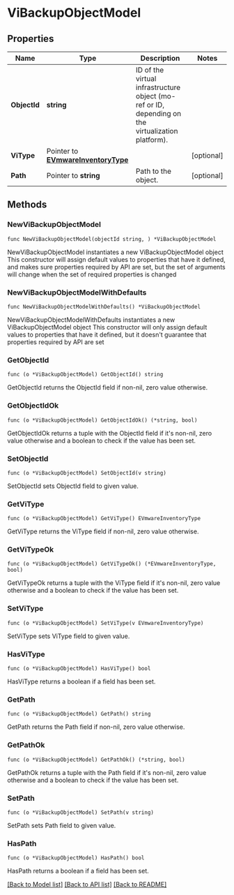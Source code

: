 # ViBackupObjectModel

## Properties

Name | Type | Description | Notes
------------ | ------------- | ------------- | -------------
**ObjectId** | **string** | ID of the virtual infrastructure object (mo-ref or ID, depending on the virtualization platform). | 
**ViType** | Pointer to [**EVmwareInventoryType**](EVmwareInventoryType.md) |  | [optional] 
**Path** | Pointer to **string** | Path to the object. | [optional] 

## Methods

### NewViBackupObjectModel

`func NewViBackupObjectModel(objectId string, ) *ViBackupObjectModel`

NewViBackupObjectModel instantiates a new ViBackupObjectModel object
This constructor will assign default values to properties that have it defined,
and makes sure properties required by API are set, but the set of arguments
will change when the set of required properties is changed

### NewViBackupObjectModelWithDefaults

`func NewViBackupObjectModelWithDefaults() *ViBackupObjectModel`

NewViBackupObjectModelWithDefaults instantiates a new ViBackupObjectModel object
This constructor will only assign default values to properties that have it defined,
but it doesn't guarantee that properties required by API are set

### GetObjectId

`func (o *ViBackupObjectModel) GetObjectId() string`

GetObjectId returns the ObjectId field if non-nil, zero value otherwise.

### GetObjectIdOk

`func (o *ViBackupObjectModel) GetObjectIdOk() (*string, bool)`

GetObjectIdOk returns a tuple with the ObjectId field if it's non-nil, zero value otherwise
and a boolean to check if the value has been set.

### SetObjectId

`func (o *ViBackupObjectModel) SetObjectId(v string)`

SetObjectId sets ObjectId field to given value.


### GetViType

`func (o *ViBackupObjectModel) GetViType() EVmwareInventoryType`

GetViType returns the ViType field if non-nil, zero value otherwise.

### GetViTypeOk

`func (o *ViBackupObjectModel) GetViTypeOk() (*EVmwareInventoryType, bool)`

GetViTypeOk returns a tuple with the ViType field if it's non-nil, zero value otherwise
and a boolean to check if the value has been set.

### SetViType

`func (o *ViBackupObjectModel) SetViType(v EVmwareInventoryType)`

SetViType sets ViType field to given value.

### HasViType

`func (o *ViBackupObjectModel) HasViType() bool`

HasViType returns a boolean if a field has been set.

### GetPath

`func (o *ViBackupObjectModel) GetPath() string`

GetPath returns the Path field if non-nil, zero value otherwise.

### GetPathOk

`func (o *ViBackupObjectModel) GetPathOk() (*string, bool)`

GetPathOk returns a tuple with the Path field if it's non-nil, zero value otherwise
and a boolean to check if the value has been set.

### SetPath

`func (o *ViBackupObjectModel) SetPath(v string)`

SetPath sets Path field to given value.

### HasPath

`func (o *ViBackupObjectModel) HasPath() bool`

HasPath returns a boolean if a field has been set.


[[Back to Model list]](../README.md#documentation-for-models) [[Back to API list]](../README.md#documentation-for-api-endpoints) [[Back to README]](../README.md)


